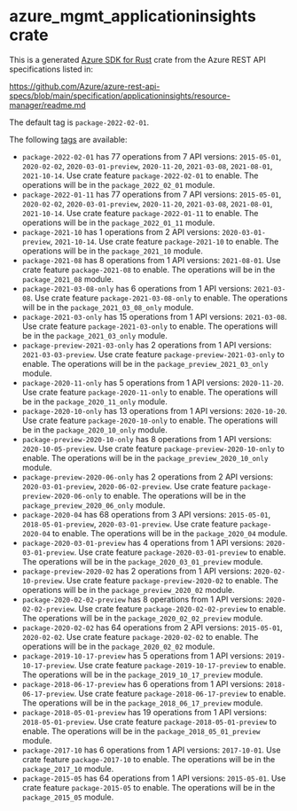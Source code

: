 # azure_mgmt_applicationinsights crate

This is a generated [Azure SDK for Rust](https://github.com/Azure/azure-sdk-for-rust) crate from the Azure REST API specifications listed in:

https://github.com/Azure/azure-rest-api-specs/blob/main/specification/applicationinsights/resource-manager/readme.md

The default tag is `package-2022-02-01`.

The following [tags](https://github.com/Azure/azure-sdk-for-rust/blob/main/services/tags.md) are available:

- `package-2022-02-01` has 77 operations from 7 API versions: `2015-05-01`, `2020-02-02`, `2020-03-01-preview`, `2020-11-20`, `2021-03-08`, `2021-08-01`, `2021-10-14`. Use crate feature `package-2022-02-01` to enable. The operations will be in the `package_2022_02_01` module.
- `package-2022-01-11` has 77 operations from 7 API versions: `2015-05-01`, `2020-02-02`, `2020-03-01-preview`, `2020-11-20`, `2021-03-08`, `2021-08-01`, `2021-10-14`. Use crate feature `package-2022-01-11` to enable. The operations will be in the `package_2022_01_11` module.
- `package-2021-10` has 1 operations from 2 API versions: `2020-03-01-preview`, `2021-10-14`. Use crate feature `package-2021-10` to enable. The operations will be in the `package_2021_10` module.
- `package-2021-08` has 8 operations from 1 API versions: `2021-08-01`. Use crate feature `package-2021-08` to enable. The operations will be in the `package_2021_08` module.
- `package-2021-03-08-only` has 6 operations from 1 API versions: `2021-03-08`. Use crate feature `package-2021-03-08-only` to enable. The operations will be in the `package_2021_03_08_only` module.
- `package-2021-03-only` has 15 operations from 1 API versions: `2021-03-08`. Use crate feature `package-2021-03-only` to enable. The operations will be in the `package_2021_03_only` module.
- `package-preview-2021-03-only` has 2 operations from 1 API versions: `2021-03-03-preview`. Use crate feature `package-preview-2021-03-only` to enable. The operations will be in the `package_preview_2021_03_only` module.
- `package-2020-11-only` has 5 operations from 1 API versions: `2020-11-20`. Use crate feature `package-2020-11-only` to enable. The operations will be in the `package_2020_11_only` module.
- `package-2020-10-only` has 13 operations from 1 API versions: `2020-10-20`. Use crate feature `package-2020-10-only` to enable. The operations will be in the `package_2020_10_only` module.
- `package-preview-2020-10-only` has 8 operations from 1 API versions: `2020-10-05-preview`. Use crate feature `package-preview-2020-10-only` to enable. The operations will be in the `package_preview_2020_10_only` module.
- `package-preview-2020-06-only` has 2 operations from 2 API versions: `2020-03-01-preview`, `2020-06-02-preview`. Use crate feature `package-preview-2020-06-only` to enable. The operations will be in the `package_preview_2020_06_only` module.
- `package-2020-04` has 68 operations from 3 API versions: `2015-05-01`, `2018-05-01-preview`, `2020-03-01-preview`. Use crate feature `package-2020-04` to enable. The operations will be in the `package_2020_04` module.
- `package-2020-03-01-preview` has 4 operations from 1 API versions: `2020-03-01-preview`. Use crate feature `package-2020-03-01-preview` to enable. The operations will be in the `package_2020_03_01_preview` module.
- `package-preview-2020-02` has 2 operations from 1 API versions: `2020-02-10-preview`. Use crate feature `package-preview-2020-02` to enable. The operations will be in the `package_preview_2020_02` module.
- `package-2020-02-02-preview` has 8 operations from 1 API versions: `2020-02-02-preview`. Use crate feature `package-2020-02-02-preview` to enable. The operations will be in the `package_2020_02_02_preview` module.
- `package-2020-02-02` has 64 operations from 2 API versions: `2015-05-01`, `2020-02-02`. Use crate feature `package-2020-02-02` to enable. The operations will be in the `package_2020_02_02` module.
- `package-2019-10-17-preview` has 5 operations from 1 API versions: `2019-10-17-preview`. Use crate feature `package-2019-10-17-preview` to enable. The operations will be in the `package_2019_10_17_preview` module.
- `package-2018-06-17-preview` has 6 operations from 1 API versions: `2018-06-17-preview`. Use crate feature `package-2018-06-17-preview` to enable. The operations will be in the `package_2018_06_17_preview` module.
- `package-2018-05-01-preview` has 19 operations from 1 API versions: `2018-05-01-preview`. Use crate feature `package-2018-05-01-preview` to enable. The operations will be in the `package_2018_05_01_preview` module.
- `package-2017-10` has 6 operations from 1 API versions: `2017-10-01`. Use crate feature `package-2017-10` to enable. The operations will be in the `package_2017_10` module.
- `package-2015-05` has 64 operations from 1 API versions: `2015-05-01`. Use crate feature `package-2015-05` to enable. The operations will be in the `package_2015_05` module.